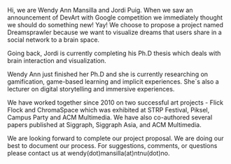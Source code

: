 
Hi, we are Wendy Ann Mansilla and Jordi Puig. When we saw an announcement of DevArt with Google competition we immediately thought we should do something new! Yay! We choose to propose a project named Dreamsprawler because we want to visualize dreams that users share in a social network to a brain space. 

Going back, Jordi is currently completing his Ph.D thesis which deals with brain interaction and visualization. 

Wendy Ann just finished her Ph.D and she is currently researching on gamification, game-based learning and implicit experiences. She`s also a lecturer on digital storytelling and immersive experiences. 

We have worked together since 2010 on two successful art projects - Flick Flock and ChromaSpace which was exhibited at STRP Festival, Piksel, Campus Party and ACM Multimedia. We have also co-authored several papers published at Siggraph, Siggraph Asia, and ACM Multimedia. 

We are looking forward to complete our project proposal. We are doing our best to document our process. For suggestions, comments, or questions please contact us at wendy(dot)mansilla(at)ntnu(dot)no.




